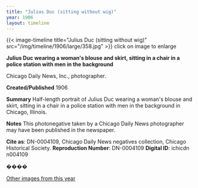 ```yaml
---
title: "Julius Duc (sitting without wig)"
year: 1906
layout: timeline
---
```


{{< image-timeline title="Julius Duc (sitting without wig)" src="/img/timeline/1906/large/358.jpg" >}}
click on image to enlarge

__**Julius Duc wearing a woman's blouse and skirt, sitting in a chair in a police station with men in the background**__

Chicago Daily News, Inc., photographer.

**Created/Published**
1906

**Summary**
Half-length portrait of Julius Duc wearing a woman's blouse and skirt, sitting in a chair in a police station with men in the background in Chicago, Illinois.

**Notes**
This photonegative taken by a Chicago Daily News photographer may have been published in the newspaper.

__Cite as__: DN-0004109, Chicago Daily News negatives collection, Chicago Historical Society.
__Reproduction Number__: DN-0004109
__Digital ID__: ichicdn n004109

����  

[Other images from this year](/historical/timeline/1906)